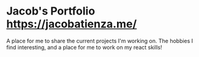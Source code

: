 # Jacob's Portfolio https://jacobatienza.me/
A place for me to share the current projects I'm working on. The hobbies I find interesting, and a place for me to work on my react skills!
